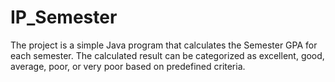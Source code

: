 # IP_Semester 
The project is a simple Java program that calculates the Semester GPA for each semester. The calculated result can be categorized as excellent, good, average, poor, or very poor based on predefined criteria.
